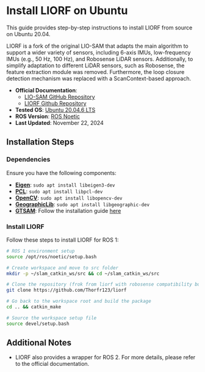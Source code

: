 # Install LIORF on Ubuntu

This guide provides step-by-step instructions to install LIORF from source on Ubuntu 20.04.

LIORF is a fork of the original LIO-SAM that adapts the main algorithm to support a wider variety of sensors, including 6-axis IMUs, low-frequency IMUs (e.g., 50 Hz, 100 Hz), and Robosense LiDAR sensors. Additionally, to simplify adaptation to different LiDAR sensors, such as Robosense, the feature extraction module was removed. Furthermore, the loop closure detection mechanism was replaced with a ScanContext-based approach.

- **Official Documentation**: 
  - [LIO-SAM GitHub Repository](https://github.com/TixiaoShan/LIO-SAM)
  - [LIORF Github Repository](https://github.com/YJZLuckyBoy/liorf)
- **Tested OS**: [Ubuntu 20.04.6 LTS](https://releases.ubuntu.com/focal)
- **ROS Version**: [ROS Noetic](https://wiki.ros.org/noetic)
- **Last Updated**: November 22, 2024

## Installation Steps

### Dependencies

Ensure you have the following components:

- [**Eigen**](https://gitlab.com/libeigen/eigen): `sudo apt install libeigen3-dev`
- [**PCL**](https://github.com/PointCloudLibrary/pcl): `sudo apt install libpcl-dev`
- [**OpenCV**](https://github.com/opencv/opencv): `sudo apt install libopencv-dev`
- [**GeographicLib**](https://github.com/geographiclib/geographiclib): `sudo apt install libgeographic-dev`
- [**GTSAM**](https://github.com/borglab/gtsam): Follow the installation guide [here](/doc/install/dependencies/install_gtsam_403.md)

### Install LIORF

Follow these steps to install LIORF for ROS 1:

```sh
# ROS 1 environment setup
source /opt/ros/noetic/setup.bash

# Create workspace and move to src folder
mkdir -p ~/slam_catkin_ws/src && cd ~/slam_catkin_ws/src

# Clone the repository (frok from liorf with robosense compatibility bug fix)
git clone https://github.com/Thorfr123/liorf

# Go back to the workspace root and build the package
cd .. && catkin_make

# Source the workspace setup file
source devel/setup.bash
```

## Additional Notes
- LIORF also provides a wrapper for ROS 2. For more details, please refer to the official documentation.